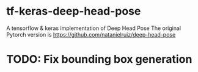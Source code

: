 # tf-keras-deep-head-pose
A tensorflow &amp; keras implementation of Deep Head Pose
The original Pytorch version is https://github.com/natanielruiz/deep-head-pose

# TODO: Fix bounding box generation
